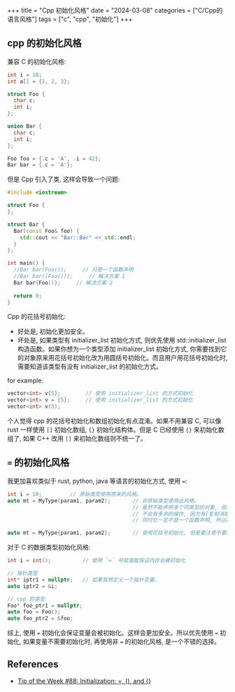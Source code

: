 +++
title = "Cpp 初始化风格"
date = "2024-03-08"
categories = ["C/Cpp的语言风格"]
tags = ["c", "cpp", "初始化"]
+++

## cpp 的初始化风格

兼容 C 的初始化风格:

```cpp
int i = 10;
int a[] = {1, 2, 3};

struct Foo {
  char c;
  int i;
};

union Bar {
  char c;
  int i;
};

Foo foo = {.c = 'A', .i = 42};
Bar bar = {.c = 'A'};
```

但是 Cpp 引入了类, 这样会导致一个问题:

```cpp
#include <iostream>

struct Foo {
};

struct Bar {
  Bar(const Foo& foo) {
    std::cout << "Bar::Bar" << std::endl;
  }
};

int main() {
  //Bar bar(Foo());     // 只是一个函数声明
  //Bar bar((Foo()));     // 解决方案 1
  Bar bar{Foo()};     // 解决方案 2
  
  return 0;
}
```

Cpp 的花括号初始化:
-   好处是, 初始化更加安全。
-   坏处是, 如果类型有 initializer_list 初始化方式, 则优先使用 std::initializer_list 构造函数。如果你想为一个类型添加 initializer_list 初始化方式, 你需要找到它的对象原来用花括号初始化改为用圆括号初始化。而且用户用花括号初始化时, 需要知道该类型有没有 initializer_list 的初始化方式。

for example:

```cpp
vector<int> v{5};        // 使用 initializer_list 的方式初始化
vector<int> v = {5};     // 使用 initializer_list 的方式初始化
vector<int> v(5);
```

个人觉得 cpp 的花括号初始化和数组初始化有点混淆。如果不用兼容 C, 可以像 rust 一样使用 `[]` 初始化数组, `{}` 初始化结构体。但是 C 已经使用 `{}` 来初始化数组了, 如果 C++ 改用 `[]` 来初始化数组则不统一了。

## `=` 的初始化风格

我更加喜欢类似于 rust, python, java 等语言的初始化方式, 使用 `=`:

```cpp
int i = 10;         // 原始类型使用原来的风格。
auto mt = MyType(param1, param2);       // 非原始类型使用此风格。
                                        // 虽然不能声明多个同类型的对象, 但是不建议一行声明多个对象。See [ref](https://isocpp.github.io/CppCoreGuidelines/CppCoreGuidelines#es10-declare-one-name-only-per-declaration).
                                        // 不会有多余的操作, 因为有[复制消除](https://zh.cppreference.com/w/cpp/language/copy_elision)。
                                        // 同时它一定不是一个函数声明, 所以避免了函数声明和对象定义的混淆。

auto mt = MyType{param1, param2};       // 使用花括号初始化, 但是要注意不要混淆 initializer_list 的初始化方式, 且该类型以后最好不用添加 initializer_list 的初始化方式。
```

对于 C 的数据类型初始化风格:

```cpp
int i = int();          // 使用 `=` 号赋值能保证内存会被初始化

// 指针类型
int* iptr1 = nullptr;   // 如果我想定义一个指针变量。
auto iptr2 = &i;

// cpp 的类型
Foo* foo_ptr1 = nullptr;
auto foo = Foo();
auto foo_ptr2 = &foo;
```

综上, 使用 `=` 初始化会保证变量会被初始化。这样会更加安全。所以优先使用 `=` 初始化, 如果变量不需要初始化时, 再使用非 `=` 的初始化风格, 是一个不错的选择。

## References

-   [Tip of the Week #88: Initialization: =, (), and {}](https://abseil.io/tips/88)
